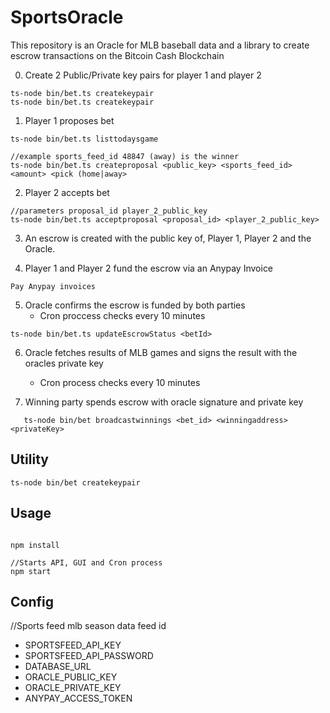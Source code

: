 # SportsOracle

This repository is an Oracle for MLB baseball data and a library to create escrow transactions on the Bitcoin Cash Blockchain 

0. Create 2 Public/Private key pairs for player 1 and player 2

```
ts-node bin/bet.ts createkeypair
ts-node bin/bet.ts createkeypair

```

1. Player 1 proposes bet 

```
ts-node bin/bet.ts listtodaysgame 

//example sports_feed_id 48847 (away) is the winner   
ts-node bin/bet.ts createproposal <public_key> <sports_feed_id> <amount> <pick (home|away> 

```

2. Player 2 accepts bet 

 ```
 //parameters proposal_id player_2_public_key
 ts-node bin/bet.ts acceptproposal <proposal_id> <player_2_public_key>

 ```
 

3. An escrow is created with the public key of, Player 1, Player 2 and the Oracle.

4. Player 1 and Player 2 fund the escrow via an Anypay Invoice

 ```
 Pay Anypay invoices 

 ``` 

5. Oracle confirms the escrow is funded by both parties 
    - Cron proccess checks every 10 minutes

```
ts-node bin/bet.ts updateEscrowStatus <betId>

```

6. Oracle fetches results of MLB games and signs the result with the oracles private key
    - Cron process checks every 10 minutes 

7. Winning party spends escrow with oracle signature and private key 
 ```
    ts-node bin/bet broadcastwinnings <bet_id> <winningaddress> <privateKey>      

 ``` 

## Utility
```
ts-node bin/bet createkeypair 

```

## Usage

```

npm install

//Starts API, GUI and Cron process
npm start

```

## Config 
  //Sports feed mlb season data feed id
  - SPORTSFEED_API_KEY
  - SPORTSFEED_API_PASSWORD
  - DATABASE_URL
  - ORACLE_PUBLIC_KEY
  - ORACLE_PRIVATE_KEY
  - ANYPAY_ACCESS_TOKEN


